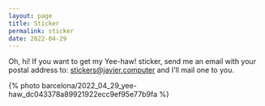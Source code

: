 ```yaml
---
layout: page
title: Sticker
permalink: sticker
date: 2022-04-29
---
```


Oh, hi! If you want to get my Yee-haw! sticker, send me an email with your postal
address to:
[stickers@javier.computer](mailto:stickers@javier.computer?subject=Stickers) and I'll mail one to you.

{% photo barcelona/2022_04_29_yee-haw_dc043378a89921922ecc9ef95e77b9fa %}
